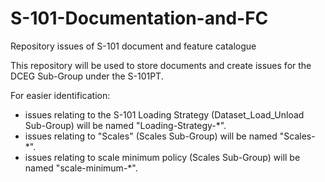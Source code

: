 # S-101-Documentation-and-FC
Repository issues of S-101 document and feature catalogue

This repository will be used to store documents and create issues for the DCEG Sub-Group under the S-101PT.

For easier identification:
- issues relating to the S-101 Loading Strategy (Dataset_Load_Unload Sub-Group) will be named "Loading-Strategy-*".
- issues relating to "Scales" (Scales Sub-Group) will be named "Scales-*".
- issues relating to scale minimum policy (Scales Sub-Group) will be named "scale-minimum-*".
